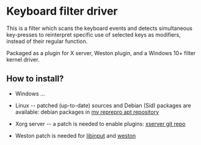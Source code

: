 # Keyboard filter driver

This is a filter which scans the keyboard events and detects simultaneous key-presses to reinterpret
specific use of selected keys as modifiers, instead of their regular function.

Packaged as a plugin for X server, Weston plugin, and a Windows 10+ filter kernel driver.

## How to install?
* Windows ...

* Linux -- patched (up-to-date) sources and Debian (Sid) packages are available:
  debian packages in [my reprepro apt repository](https://github.com/MichalMaruska/michalmaruska.github.io)

- Xorg server -- a patch is needed to enable plugins:
  [xserver git repo](https://github.com/MichalMaruska/xserver/commits/mmc-all)

- Weston
  patch is needed for [libinput](https://github.com/MichalMaruska/libinput/commits/main/)
  and [weston](https://github.com/MichalMaruska/weston/commits/main/)

